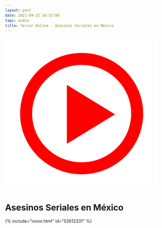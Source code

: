 ```yaml
---
layout: post
date: 2021-09-21 16:52:00
tags: audio
title: Terror Online - Asesinos Seriales en México
---
```

![Play](/images/play.png)
# Asesinos Seriales en México
{% include="ivoox.html" id="52612331" %}